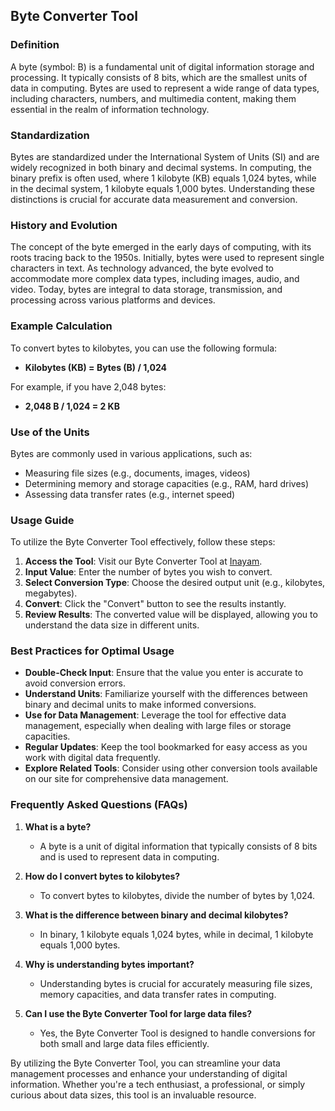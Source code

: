 ## Byte Converter Tool

### Definition
A byte (symbol: B) is a fundamental unit of digital information storage and processing. It typically consists of 8 bits, which are the smallest units of data in computing. Bytes are used to represent a wide range of data types, including characters, numbers, and multimedia content, making them essential in the realm of information technology.

### Standardization
Bytes are standardized under the International System of Units (SI) and are widely recognized in both binary and decimal systems. In computing, the binary prefix is often used, where 1 kilobyte (KB) equals 1,024 bytes, while in the decimal system, 1 kilobyte equals 1,000 bytes. Understanding these distinctions is crucial for accurate data measurement and conversion.

### History and Evolution
The concept of the byte emerged in the early days of computing, with its roots tracing back to the 1950s. Initially, bytes were used to represent single characters in text. As technology advanced, the byte evolved to accommodate more complex data types, including images, audio, and video. Today, bytes are integral to data storage, transmission, and processing across various platforms and devices.

### Example Calculation
To convert bytes to kilobytes, you can use the following formula:
- **Kilobytes (KB) = Bytes (B) / 1,024**

For example, if you have 2,048 bytes:
- **2,048 B / 1,024 = 2 KB**

### Use of the Units
Bytes are commonly used in various applications, such as:
- Measuring file sizes (e.g., documents, images, videos)
- Determining memory and storage capacities (e.g., RAM, hard drives)
- Assessing data transfer rates (e.g., internet speed)

### Usage Guide
To utilize the Byte Converter Tool effectively, follow these steps:
1. **Access the Tool**: Visit our Byte Converter Tool at [Inayam](https://www.inayam.co/unit-converter/prefixes_binary).
2. **Input Value**: Enter the number of bytes you wish to convert.
3. **Select Conversion Type**: Choose the desired output unit (e.g., kilobytes, megabytes).
4. **Convert**: Click the "Convert" button to see the results instantly.
5. **Review Results**: The converted value will be displayed, allowing you to understand the data size in different units.

### Best Practices for Optimal Usage
- **Double-Check Input**: Ensure that the value you enter is accurate to avoid conversion errors.
- **Understand Units**: Familiarize yourself with the differences between binary and decimal units to make informed conversions.
- **Use for Data Management**: Leverage the tool for effective data management, especially when dealing with large files or storage capacities.
- **Regular Updates**: Keep the tool bookmarked for easy access as you work with digital data frequently.
- **Explore Related Tools**: Consider using other conversion tools available on our site for comprehensive data management.

### Frequently Asked Questions (FAQs)

1. **What is a byte?**
   - A byte is a unit of digital information that typically consists of 8 bits and is used to represent data in computing.

2. **How do I convert bytes to kilobytes?**
   - To convert bytes to kilobytes, divide the number of bytes by 1,024.

3. **What is the difference between binary and decimal kilobytes?**
   - In binary, 1 kilobyte equals 1,024 bytes, while in decimal, 1 kilobyte equals 1,000 bytes.

4. **Why is understanding bytes important?**
   - Understanding bytes is crucial for accurately measuring file sizes, memory capacities, and data transfer rates in computing.

5. **Can I use the Byte Converter Tool for large data files?**
   - Yes, the Byte Converter Tool is designed to handle conversions for both small and large data files efficiently.

By utilizing the Byte Converter Tool, you can streamline your data management processes and enhance your understanding of digital information. Whether you're a tech enthusiast, a professional, or simply curious about data sizes, this tool is an invaluable resource.